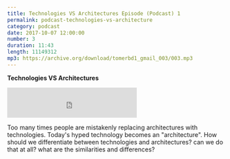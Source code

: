 ```yaml
---
title: Technologies VS Architectures Episode (Podcast) 1
permalink: podcast-technologies-vs-architecture
category: podcast
date: 2017-10-07 12:00:00
number: 3
duration: 11:43
length: 11149312
mp3: https://archive.org/download/tomerbd1_gmail_003/003.mp3
---
```


**Technologies VS Architectures**

<iframe src="https://archive.org/download/tomerbd1_gmail_003/003.mp3" width="300" height="70" frameborder="0" webkitallowfullscreen="true" mozallowfullscreen="true" allowfullscreen></iframe>

Too many times people are mistakenly replacing architectures with technologies.  Today's hyped technology becomes an "architecture".  How should we differentiate between technologies and architectures? can we do that at all? what are the similarities and differences?
 
 